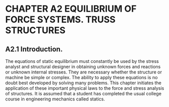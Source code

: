 
# CHAPTER A2   EQUILIBRIUM OF FORCE SYSTEMS. TRUSS STRUCTURES

## A2.1 Introduction. 

The equations of static
equilibrium must constantly be used by the
stress analyst and structural designer in obtaining unknown forces and reactions or unknown
internal stresses. They are necessary whether
the structure or machine be simple or complex.
The ability to apply these equations is no
doubt best developed by solving many problems.
This chapter initiates the application of these
important physical laws to the force and stress
analysis of structures. It is assumed that a
student has completed the usual college course
in engineering mechanics called statics.


